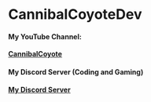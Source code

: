 # CannibalCoyoteDev
  
#### My YouTube Channel:
**[CannibalCoyote](https://www.youtube.com/channel/UCl94z4lrEfr5mfIe0Di-_yA?)**

#### My Discord Server (Coding and Gaming)
**[My Discord Server](https://discord.gg/79tkMpt)**
